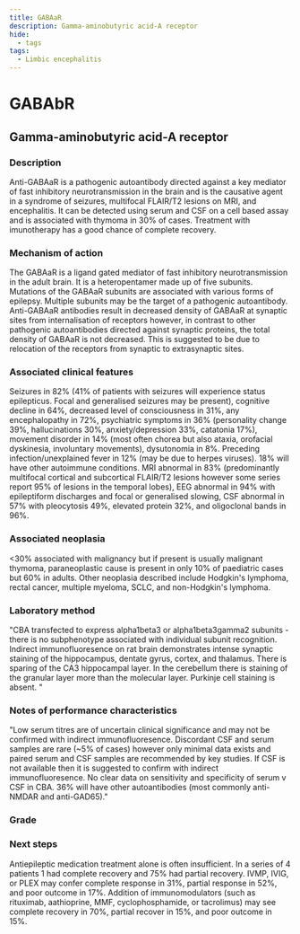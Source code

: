 ```yaml
---
title: GABAaR
description: Gamma-aminobutyric acid-A receptor
hide:
  - tags
tags:
  - Limbic encephalitis
---
```


# GABAbR

## **Gamma-aminobutyric acid-A receptor**

### Description
Anti-GABAaR is a pathogenic autoantibody directed against a key mediator of fast inhibitory neurotransmission in the brain and is the causative agent in a syndrome of seizures, multifocal FLAIR/T2 lesions on MRI, and encephalitis. It can be detected using serum and CSF on a cell based assay and is associated with thymoma in 30% of cases. Treatment with imunotherapy has a good chance of complete recovery.

### Mechanism of action
The GABAaR is a ligand gated mediator of fast inhibitory neurotransmission in the adult brain. It is a heteropentamer made up of five subunits. Mutations of the GABAaR subunits are associated with various forms of epilepsy. Multiple subunits may be the target of a pathogenic autoantibody. Anti-GABAaR antibodies result in decreased density of GABAaR at synaptic sites from internalisation of receptors however, in contrast to other pathogenic autoantibodies directed against synaptic proteins, the total density of GABAaR is not decreased. This is suggested to be due to relocation of the receptors from synaptic to extrasynaptic sites.

### Associated clinical features
Seizures in 82% (41% of patients with seizures will experience status epilepticus. Focal and generalised seizures may be present), cognitive decline in 64%, decreased level of consciousness in 31%, any encephalopathy in 72%, psychiatric symptoms in 36% (personality change 39%, hallucinations 30%, anxiety/depression 33%, catatonia 17%), movement disorder in 14% (most often chorea but also ataxia, orofacial dyskinesia, involuntary movements), dysutonomia in 8%. Preceding infection/unexplained fever in 12% (may be due to herpes viruses). 18% will have other autoimmune conditions. MRI abnormal in 83% (predominantly multifocal cortical and subcortical FLAIR/T2 lesions however some series report 95% of lesions in the temporal lobes), EEG abnormal in 94% with epileptiform discharges and focal or generalised slowing, CSF abnormal in 57% with pleocytosis 49%, elevated protein 32%, and oligoclonal bands in 96%.

### Associated neoplasia
<30% associated with malignancy but if present is usually malignant thymoma, paraneoplastic cause is present in only 10% of paediatric cases but 60% in adults. Other neoplasia described include Hodgkin's lymphoma, rectal cancer, multiple myeloma, SCLC, and non-Hodgkin's lymphoma.

### Laboratory method
"CBA transfected to express alpha1beta3 or alpha1beta3gamma2 subunits - there is no subphenotype associated with individual subunit recognition.
Indirect immunofluoresence on rat brain demonstrates intense synaptic staining of the hippocampus, dentate gyrus, cortex, and thalamus. There is sparing of the CA3 hippocampal layer. In the cerebellum there is staining of the granular layer more than the molecular layer. Purkinje cell staining is absent. "

### Notes of performance characteristics
"Low serum titres are of uncertain clinical significance and may not be confirmed with indirect immunofluoresence.
Discordant CSF and serum samples are rare (~5% of cases) however only minimal data exists and paired serum and CSF samples are recommended by key studies. If CSF is not available then it is suggested to confirm with indirect immunofluoresence.
No clear data on sensitivity and specificity of serum v CSF in CBA.
36% will have other autoantibodies (most commonly anti-NMDAR and anti-GAD65)."

### Grade

### Next steps
Antiepileptic medication treatment alone is often insufficient. In a series of 4 patients 1 had complete recovery and 75% had partial recovery. IVMP, IVIG, or PLEX may confer complete response in 31%, partial response in 52%, and poor outcome in 17%. Addition of immunomodulators (such as rituximab, aathioprine, MMF, cyclophosphamide, or tacrolimus) may see complete recovery in 70%, partial recover in 15%, and poor outcome in 15%.

[^1]: Ohkawa, Toshika, Shin’Ichiro Satake, Norihiko Yokoi, Yu Miyazaki, Tomohiko Ohshita, Gen Sobue, Hiroshi Takashima, Osamu Watanabe, Yuko Fukata, and Masaki Fukata. “Identification and Characterization of GABAA Receptor Autoantibodies in Autoimmune Encephalitis.” Journal of Neuroscience 34, no. 24 (June 11, 2014): 8151–63. https://doi.org/10.1523/JNEUROSCI.4415-13.2014.
[^2]: Petit-Pedrol, Mar, Thaís Armangue, Xiaoyu Peng, Luis Bataller, Tania Cellucci, Rebecca Davis, Lindsey McCracken, et al. “Encephalitis with Refractory Seizures, Status Epilepticus, and Antibodies to the GABAA Receptor: A Case Series, Characterisation of the Antigen, and Analysis of the Effects of Antibodies.” The Lancet. Neurology 13, no. 3 (March 2014): 276–86. https://doi.org/10.1016/S1474-4422(13)70299-0.
[^3]: Guo, Chu-Yueh, Jeffrey M. Gelfand, and Michael D. Geschwind. “Anti-Gamma-Aminobutyric Acid Receptor Type A Encephalitis: A Review.” Current Opinion in Neurology 33, no. 3 (June 2020): 372–80. https://doi.org/10.1097/WCO.0000000000000814.
[^4]: Spatola, Marianna, Mar Petit-Pedrol, Mateus Mistieri Simabukuro, Thaís Armangue, Fernanda J. Castro, Maria I. Barcelo Artigues, Maria R. Julià Benique, et al. “Investigations in GABAA Receptor Antibody-Associated Encephalitis.” Neurology 88, no. 11 (March 14, 2017): 1012–20. https://doi.org/10.1212/WNL.0000000000003713.
